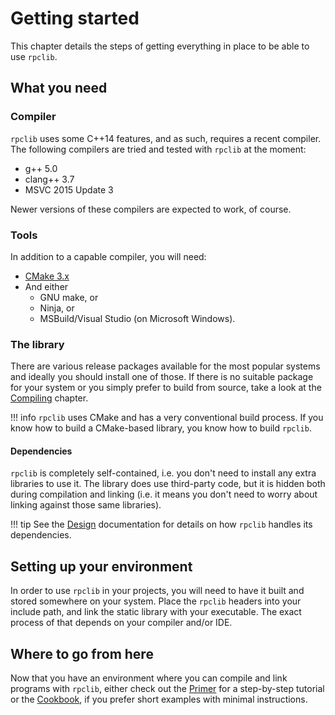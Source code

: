 # Getting started

This chapter details the steps of getting everything in place to be able to use `rpclib`.

## What you need

### Compiler

`rpclib` uses some C++14 features, and as such, requires a recent compiler. The following compilers are tried and tested with `rpclib` at the moment:

  * g++ 5.0
  * clang++ 3.7
  * MSVC 2015 Update 3

Newer versions of these compilers are expected to work, of course.

### Tools

In addition to a capable compiler, you will need:

  * [CMake 3.x](https://cmake.org)
  * And either
      * GNU make, or
      * Ninja, or
      * MSBuild/Visual Studio (on Microsoft Windows).

### The library

There are various release packages available for the most popular systems and ideally you should install one of those. If there is no suitable package for your system or you simply prefer to build from source, take a look at the [Compiling](compiling.md) chapter.

!!! info
    `rpclib` uses CMake and has a very conventional build process. If you know how to build a CMake-based library, you know how to build `rpclib`.

#### Dependencies

`rpclib` is completely self-contained, i.e. you don't need to install any extra libraries to use it. The library does use third-party code, but it is hidden both during compilation and linking (i.e. it means you don't need to worry about linking against those same libraries).

!!! tip
    See the [Design](design.md) documentation for details on how `rpclib` handles its dependencies.


## Setting up your environment

In order to use `rpclib` in your projects, you will need to have it built and stored somewhere on your system. Place the `rpclib` headers into your include path, and link the static library with your executable. The exact process of that depends on your compiler and/or IDE.

## Where to go from here

Now that you have an environment where you can compile and link programs with `rpclib`, either
check out the [Primer](primer.md) for a step-by-step tutorial or the [Cookbook](cookbook.md), if you prefer short examples with minimal instructions.
